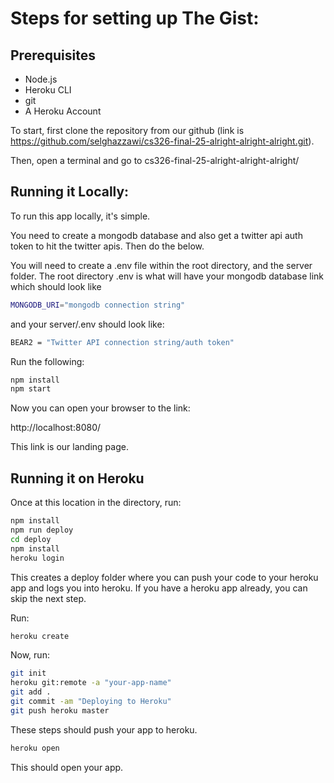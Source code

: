 # Steps for setting up The Gist:

## Prerequisites
 - Node.js
 - Heroku CLI
 - git 
 - A Heroku Account

 To start, first clone the repository from our github (link is https://github.com/selghazzawi/cs326-final-25-alright-alright-alright.git).

 Then, open a terminal and go to cs326-final-25-alright-alright-alright/
 
## Running it Locally:
 To run this app locally, it's simple.

 You need to create a mongodb database and also get a twitter api auth token to hit the twitter apis. Then do the below.
 
 You will need to create a .env file within the root directory, and the server folder. The root directory .env is what will have your mongodb database link which should look like
 ```bash
MONGODB_URI="mongodb connection string"
 ```
 and your server/.env should look like:
 ```bash
 BEAR2 = "Twitter API connection string/auth token"
 ```

 Run the following:
 ```bash
 npm install
 npm start
 ```
 Now you can open your browser to the link:

 http://localhost:8080/

 This link is our landing page.

## Running it on Heroku


 Once at this location in the directory, run:
 
```bash
npm install
npm run deploy
cd deploy
npm install
heroku login
```
 This creates a deploy folder where you can push your code to your heroku app and logs you into heroku. If you have a heroku app already, you can skip the next step.

 Run:
 ```bash
heroku create

 ```

 Now, run:
 ```bash
 git init
 heroku git:remote -a "your-app-name"
 git add .
 git commit -am "Deploying to Heroku"
 git push heroku master
 ```
 These steps should push your app to heroku.
 ```bash
 heroku open
 ```
 This should open your app.





